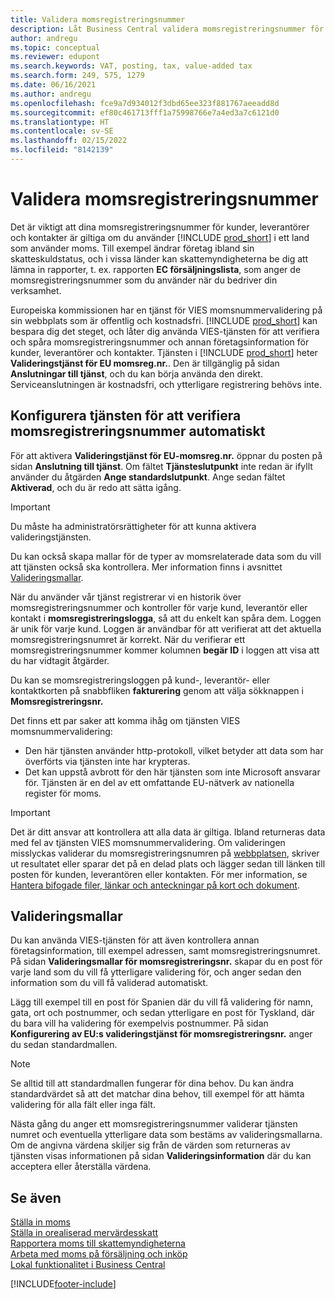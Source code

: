 ```yaml
---
title: Validera momsregistreringsnummer
description: Låt Business Central validera momsregistreringsnummer för dina kontakter, kunder och leverantörer, baserat på EU:s VIES-valideringstjänst för momsnummer.
author: andregu
ms.topic: conceptual
ms.reviewer: edupont
ms.search.keywords: VAT, posting, tax, value-added tax
ms.search.form: 249, 575, 1279
ms.date: 06/16/2021
ms.author: andregu
ms.openlocfilehash: fce9a7d934012f3dbd65ee323f881767aeeadd8d
ms.sourcegitcommit: ef80c461713fff1a75998766e7a4ed3a7c6121d0
ms.translationtype: HT
ms.contentlocale: sv-SE
ms.lasthandoff: 02/15/2022
ms.locfileid: "8142139"
---
```

# <a name="validate-vat-registration-numbers"></a>Validera momsregistreringsnummer

Det är viktigt att dina momsregistreringsnummer för kunder, leverantörer och kontakter är giltiga om du använder [!INCLUDE [prod_short](includes/prod_short.md)] i ett land som använder moms. Till exempel ändrar företag ibland sin skatteskuldstatus, och i vissa länder kan skattemyndigheterna be dig att lämna in rapporter, t. ex. rapporten **EC försäljningslista**, som anger de momsregistreringsnummer som du använder när du bedriver din verksamhet.

Europeiska kommissionen har en tjänst för VIES momsnummervalidering på sin webbplats som är offentlig och kostnadsfri. [!INCLUDE [prod_short](includes/prod_short.md)] kan bespara dig det steget, och låter dig använda VIES-tjänsten för att verifiera och spåra momsregistreringsnummer och annan företagsinformation för kunder, leverantörer och kontakter. Tjänsten i [!INCLUDE [prod_short](includes/prod_short.md)] heter **Valideringstjänst för EU momsreg.nr.**. Den är tillgänglig på sidan **Anslutningar till tjänst**, och du kan börja använda den direkt. Serviceanslutningen är kostnadsfri, och ytterligare registrering behövs inte.

## <a name="configure-the-service-to-verify-vat-registration-numbers-automatically"></a>Konfigurera tjänsten för att verifiera momsregistreringsnummer automatiskt

För att aktivera **Valideringstjänst för EU-momsreg.nr.** öppnar du posten på sidan **Anslutning till tjänst**. Om fältet **Tjänsteslutpunkt** inte redan är ifyllt använder du åtgärden **Ange standardslutpunkt**. Ange sedan fältet **Aktiverad**, och du är redo att sätta igång.  

> [!IMPORTANT]
> Du måste ha administratörsrättigheter för att kunna aktivera valideringstjänsten.

Du kan också skapa mallar för de typer av momsrelaterade data som du vill att tjänsten också ska kontrollera. Mer information finns i avsnittet [Valideringsmallar](#validation-templates).

När du använder vår tjänst registrerar vi en historik över momsregistreringsnummer och kontroller för varje kund, leverantör eller kontakt i **momsregistreringslogga**, så att du enkelt kan spåra dem. Loggen är unik för varje kund. Loggen är användbar för att verifierat att det aktuella momsregistreringsnumret är korrekt. När du verifierar ett momsregistreringsnummer kommer kolumnen **begär ID** i loggen att visa att du har vidtagit åtgärder.

Du kan se momsregistreringsloggen på kund-, leverantör- eller kontaktkorten på snabbfliken **fakturering** genom att välja sökknappen i **Momsregistreringsnr.**  

Det finns ett par saker att komma ihåg om tjänsten VIES momsnummervalidering:

* Den här tjänsten använder http-protokoll, vilket betyder att data som har överförts via tjänsten inte har krypteras.  
* Det kan uppstå avbrott för den här tjänsten som inte Microsoft ansvarar för. Tjänsten är en del av ett omfattande EU-nätverk av nationella register för moms.

> [!IMPORTANT]
> Det är ditt ansvar att kontrollera att alla data är giltiga. Ibland returneras data med fel av tjänsten VIES momsnummervalidering. Om valideringen misslyckas validerar du momsregistreringsnumren på [webbplatsen](https://ec.europa.eu/taxation_customs/vies/), skriver ut resultatet eller sparar det på en delad plats och lägger sedan till länken till posten för kunden, leverantören eller kontakten. För mer information, se [Hantera bifogade filer, länkar och anteckningar på kort och dokument](ui-how-add-link-to-record.md).

## <a name="validation-templates"></a>Valideringsmallar

Du kan använda VIES-tjänsten för att även kontrollera annan företagsinformation, till exempel adressen, samt momsregistreringsnumret. På sidan **Valideringsmallar för momsregistreringsnr.** skapar du en post för varje land som du vill få ytterligare validering för, och anger sedan den information som du vill få validerad automatiskt.  

Lägg till exempel till en post för Spanien där du vill få validering för namn, gata, ort och postnummer, och sedan ytterligare en post för Tyskland, där du bara vill ha validering för exempelvis postnummer. På sidan **Konfigurering av EU:s valideringstjänst för momsregistreringsnr.** anger du sedan standardmallen.  

> [!NOTE]
> Se alltid till att standardmallen fungerar för dina behov. Du kan ändra standardvärdet så att det matchar dina behov, till exempel för att hämta validering för alla fält eller inga fält.

Nästa gång du anger ett momsregistreringsnummer validerar tjänsten numret och eventuella ytterligare data som bestäms av valideringsmallarna. Om de angivna värdena skiljer sig från de värden som returneras av tjänsten visas informationen på sidan **Valideringsinformation** där du kan acceptera eller återställa värdena.  

## <a name="see-also"></a>Se även

[Ställa in moms](finance-setup-vat.md)  
[Ställa in orealiserad mervärdesskatt](finance-setup-unrealized-vat.md)  
[Rapportera moms till skattemyndigheterna](finance-how-report-vat.md)  
[Arbeta med moms på försäljning och inköp](finance-work-with-vat.md)  
[Lokal funktionalitet i Business Central](about-localization.md)  


[!INCLUDE[footer-include](includes/footer-banner.md)]
